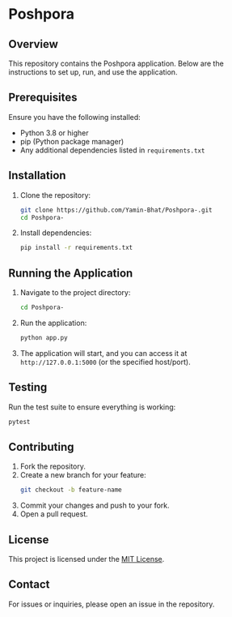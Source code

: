 # Poshpora

## Overview

This repository contains the Poshpora application. Below are the instructions to set up, run, and use the application.

## Prerequisites

Ensure you have the following installed:

- Python 3.8 or higher
- pip (Python package manager)
- Any additional dependencies listed in `requirements.txt`

## Installation

1. Clone the repository:

   ```bash
   git clone https://github.com/Yamin-Bhat/Poshpora-.git
   cd Poshpora-
   ```

2. Install dependencies:
   ```bash
   pip install -r requirements.txt
   ```

## Running the Application

1. Navigate to the project directory:

   ```bash
   cd Poshpora-
   ```

2. Run the application:

   ```bash
   python app.py
   ```

3. The application will start, and you can access it at `http://127.0.0.1:5000` (or the specified host/port).

## Testing

Run the test suite to ensure everything is working:

```bash
pytest
```

## Contributing

1. Fork the repository.
2. Create a new branch for your feature:
   ```bash
   git checkout -b feature-name
   ```
3. Commit your changes and push to your fork.
4. Open a pull request.

## License

This project is licensed under the [MIT License](LICENSE).

## Contact

For issues or inquiries, please open an issue in the repository.
